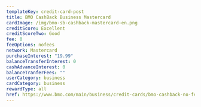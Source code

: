 ```yaml
---
templateKey: credit-card-post
title: BMO CashBack Business Mastercard
cardImage: /img/bmo-sb-cashback-mastercard-en.png
creditScore: Excellent
creditScoreTwo: Good
fee: 0
feeOptions: nofees
network: Mastercard
purchaseInterest: "19.99"
balanceTransferInterest: 0
cashAdvanceInterest: 0
balanceTranferFees: ""
userCategory: business
cardCategory: business
rewardType: all
href: https://www.bmo.com/main/business/credit-cards/bmo-cashback-no-fee-business-mastercard/
---
```

